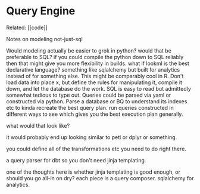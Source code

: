# Query Engine

Related: [[code]]

Notes on modeling not-just-sql

Would modeling actually be easier to grok in python? would that be preferable to SQL? if you could compile the python down to SQL reliably then that might give you more flexibility in builds. what if lookml is the best declarative language? something like sqlalchemy but built for analytics instead of for something else. This might be comparably cool in R. Don't load data into place x, but define the rules for manipulating it, compile it down, and let the database do the work. SQL is easy to read but admittedly somewhat tedious to type out. Queries could be parsed via yaml or constructed via python. Parse a database or BQ to understand its indexes etc to kinda recreate the best query plan. run queries constructed in different ways to see which gives you the best execution plan generally.

what would that look like?

it would probably end up looking similar to petl or dplyr or something.

you could define all of the transformations etc you need to do right there.

a query parser for dbt so you don't need jinja templating.

one of the thoughts here is whether jinja templating is good enough, or should you go all-in on dry? each piece is a query composer. sqlalchemy for analytics.
